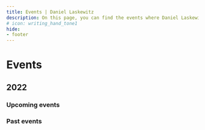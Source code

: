```yaml
---
title: Events | Daniel Laskewitz
description: On this page, you can find the events where Daniel Laskewitz has been and will be in the future.
# icon: writing_hand_tone1
hide:
- footer
---
```

# Events

## 2022

### Upcoming events

### Past events
